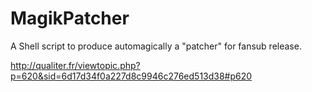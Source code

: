 MagikPatcher
============

A Shell script to produce automagically a "patcher" for fansub release.

http://qualiter.fr/viewtopic.php?p=620&sid=6d17d34f0a227d8c9946c276ed513d38#p620
